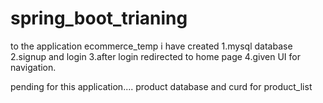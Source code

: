 # spring_boot_trianing
to the application ecommerce_temp i have created
1.mysql database
2.signup and login
3.after login redirected to home page 
4.given UI for navigation.


pending for this application....
product database and curd for product_list
